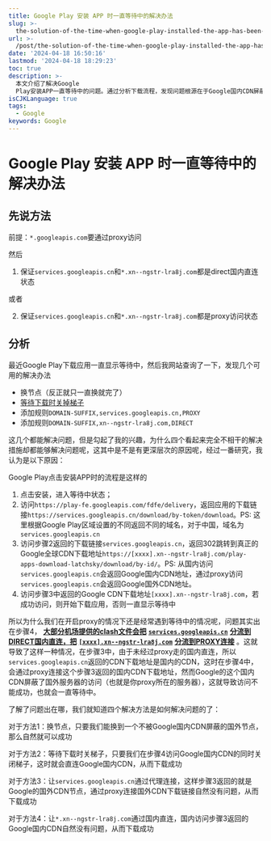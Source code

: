 ```yaml
---
title: Google Play 安装 APP 时一直等待中的解决办法
slug: >-
  the-solution-of-the-time-when-google-play-installed-the-app-has-been-waiting-zfom8e
url: >-
  /post/the-solution-of-the-time-when-google-play-installed-the-app-has-been-waiting-zfom8e.html
date: '2024-04-18 16:50:16'
lastmod: '2024-04-18 18:29:23'
toc: true
description: >-
  本文介绍了解决Google
  Play安装APP一直等待中的问题。通过分析下载流程，发现问题根源在于Google国内CDN屏蔽了proxy连接，导致下载失败。提出换节点、关掉梯子、调整规则等多种解决方法，以确保访问成功。
isCJKLanguage: true
tags:
  - Google
keywords: Google
---
```


# Google Play 安装 APP 时一直等待中的解决办法

## 先说方法

前提：`*.googleapis.com`​要通过proxy访问

然后

1. 保证`services.googleapis.cn`​和`*.xn--ngstr-lra8j.com`​都是direct国内直连状态

或者

2. 保证`services.googleapis.cn`​和`*.xn--ngstr-lra8j.com`​都是proxy访问状态

## 分析

最近Google Play下载应用一直显示等待中，然后我网站查询了一下，发现几个可用的解决办法

* 换节点（反正就只一直换就完了）
* [等待下载时关掉梯子](https://zhuanlan.zhihu.com/p/68315260)
* 添加规则`DOMAIN-SUFFIX,services.googleapis.cn,PROXY`​
* 添加规则`DOMAIN-SUFFIX,xn--ngstr-lra8j.com,DIRECT`​

这几个都能解决问题，但是勾起了我的兴趣，为什么四个看起来完全不相干的解决措施却都能够解决问题呢，这其中是不是有更深层次的原因呢，经过一番研究，我认为是以下原因：

Google Play点击安装APP时的流程是这样的

1. 点击安装，进入等待中状态；
2. 访问`https://play-fe.googleapis.com/fdfe/delivery`​，返回应用的下载链接`https://services.googleapis.cn/download/by-token/download`​。PS: 这里根据Google Play区域设置的不同返回不同的域名，对于中国，域名为`services.googleapis.cn`​
3. 访问步骤2返回的下载链接`services.googleapis.cn`​，返回302跳转到真正的Google全球CDN下载地址`https://[xxxx].xn--ngstr-lra8j.com/play-apps-download-latchsky/download/by-id/`​。PS: 从国内访问`services.googleapis.cn`​会返回Google国内CDN地址，通过proxy访问`services.googleapis.cn`​会返回Google国外CDN地址。
4. 访问步骤3中返回的Google CDN下载地址`[xxxx].xn--ngstr-lra8j.com`​，若成功访问，则开始下载应用，否则一直显示等待中

所以为什么我们在开启proxy的情况下还是经常遇到等待中的情况呢，问题其实出在步骤4， **<u>大部分机场提供的clash文件会把</u>** ​ **<u>​`services.googleapis.cn`​</u>** ​ **<u>分流到DIRECT国内直连，把</u>** ​  **<u>​`[xxxx].xn--ngstr-lra8j.com`​</u>** ​ **<u>分流到PROXY连接</u>** 。这就导致了这样一种情况，在步骤3中，由于未经过proxy走的国内直连，所以`services.googleapis.cn`​返回的CDN下载地址是国内的CDN，这时在步骤4中，会通过proxy连接这个步骤3返回的国内CDN下载地址，然而Google的这个国内CDN屏蔽了国外服务器的访问（也就是你proxy所在的服务器），这就导致访问不能成功，也就会一直等待中。

了解了问题出在哪，我们就知道四个解决方法是如何解决问题的了：

对于方法1：换节点，只要我们能换到一个不被Google国内CDN屏蔽的国外节点，那么自然就可以成功

对于方法2：等待下载时关梯子，只要我们在步骤4访问Google国内CDN的同时关闭梯子，这时就会直连Google国内CDN，从而下载成功

对于方法3：让`services.googleapis.cn`​通过代理连接，这样步骤3返回的就是Google的国外CDN节点，通过proxy连接国外CDN下载链接自然没有问题，从而下载成功

对于方法4：让`*.xn--ngstr-lra8j.com`​通过国内直连，国内访问步骤3返回的Google国内CDN自然没有问题，从而下载成功

‍

‍
